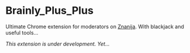 # Brainly_Plus_Plus

Ultimate Chrome extension for moderators on [Znanija](https://znanija.com/). With blackjack and useful tools...

_This extension is under development. Yet..._
